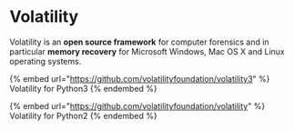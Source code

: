 # Volatility

Volatility is an **open source framework** for computer forensics and in particular **memory recovery** for Microsoft Windows, Mac OS X and Linux operating systems.

{% embed url="https://github.com/volatilityfoundation/volatility3" %}
Volatility for Python3
{% endembed %}

{% embed url="https://github.com/volatilityfoundation/volatility" %}
Volatility for Python2
{% endembed %}

